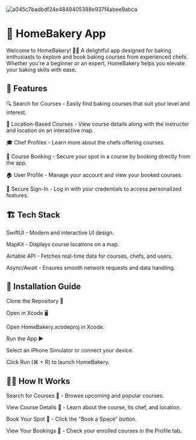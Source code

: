 ![a045c7badbdf24e4849405388e937f4abee9abca](https://github.com/user-attachments/assets/d7e22dca-0863-4cc3-8702-3b876134deec)


# 🍰 HomeBakery App

Welcome to HomeBakery! 🏡🍪 A delightful app designed for baking enthusiasts to explore and book baking courses from experienced chefs. Whether you're a beginner or an expert, HomeBakery helps you elevate your baking skills with ease.


## 📌 Features

🔍 Search for Courses - Easily find baking courses that suit your level and interest.

📍 Location-Based Courses - View course details along with the instructor and location on an interactive map.

🎓 Chef Profiles - Learn more about the chefs offering courses.

📝 Course Booking - Secure your spot in a course by booking directly from the app.

🏠 User Profile - Manage your account and view your booked courses.

🔑 Secure Sign-In - Log in with your credentials to access personalized features.


## 🏗️ Tech Stack

SwiftUI - Modern and interactive UI design.

MapKit - Displays course locations on a map.

Airtable API - Fetches real-time data for courses, chefs, and users.

Async/Await - Ensures smooth network requests and data handling.



## 🚀 Installation Guide

Clone the Repository 📂

Open in Xcode 🖥️

Open HomeBakery.xcodeproj in Xcode.

Run the App ▶️

Select an iPhone Simulator or connect your device.

Click Run (⌘ + R) to launch HomeBakery.



## 👨‍🍳 How It Works

Search for Courses 🔎 - Browse upcoming and popular courses.

View Course Details 📖 - Learn about the course, its chef, and location.

Book Your Spot 📅 - Click the "Book a Space" button.

View Your Bookings 📝 - Check your enrolled courses in the Profile tab.
